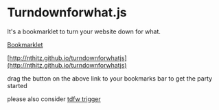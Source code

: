 # Turndownforwhat.js


It's a bookmarklet to turn your website down for what.

<a href="javascript:(function()%7Bjavascript:var%20s%3Ddocument.createElement(%27script%27)%3Bs.setAttribute(%27src%27,%27https://nthitz.github.io/turndownforwhatjs/tdfw.js%27)%3Bdocument.body.appendChild(s)%3B%7D)()%3B">Bookmarklet</a>

[http://nthitz.github.io/turndownforwhatjs](http://nthitz.github.io/turndownforwhatjs)

drag the button on the above link to your bookmarks bar to get the party started

please also consider [tdfw trigger](https://github.com/pburtchaell/tdfw.js-trigger)
